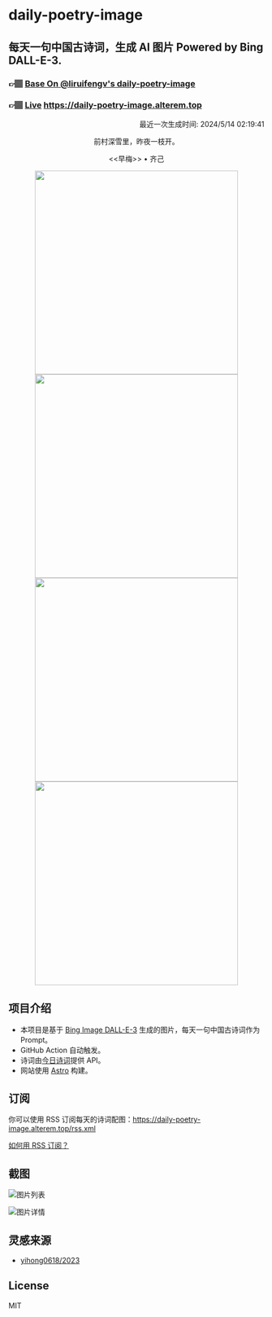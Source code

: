 
# daily-poetry-image

## 每天一句中国古诗词，生成 AI 图片 Powered by Bing DALL-E-3.

### 👉🏽 [Base On @liruifengv's daily-poetry-image](https://github.com/liruifengv/daily-poetry-image)

### 👉🏽 [Live](https://daily-poetry-image.alterem.top/) https://daily-poetry-image.alterem.top

<p align="right">
  最近一次生成时间: 2024/5/14 02:19:41
</p>
<p align="center">
前村深雪里，昨夜一枝开。
</p>
<p align="center">
<<早梅>> • 齐己
</p>
<p align="center">
<img src="https://tse4.mm.bing.net/th/id/OIG3.5AH5zioJykx_OHFgrSTp" height="400" width="400" />
<img src="https://tse1.mm.bing.net/th/id/OIG3.v_8JzBTJvqGOamOc3G0p" height="400" width="400" />
<img src="https://tse1.mm.bing.net/th/id/OIG3.obqKzsiYaVSpe5iVOXJr" height="400" width="400" />
<img src="https://tse4.mm.bing.net/th/id/OIG3.nONH0GepK_MEW7KNd78D" height="400" width="400" />
</p>

## 项目介绍

-   本项目是基于 [Bing Image DALL-E-3](https://www.bing.com/images/create) 生成的图片，每天一句中国古诗词作为 Prompt。
-   GitHub Action 自动触发。
-   诗词由[今日诗词](https://www.jinrishici.com/)提供 API。
-   网站使用 [Astro](https://astro.build) 构建。

## 订阅

你可以使用 RSS 订阅每天的诗词配图：https://daily-poetry-image.alterem.top/rss.xml

[如何用 RSS 订阅？](https://zhuanlan.zhihu.com/p/55026716)

## 截图

![图片列表](./screenshots/Snipaste_2023-12-28_21-00-26.png)

![图片详情](./screenshots/Snipaste_2023-12-28_21-00-53.png)

## 灵感来源

-   [yihong0618/2023](https://github.com/yihong0618/2023)

## License

MIT
